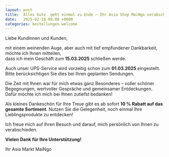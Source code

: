 ```yaml
---
layout: post
title:  Alles Gute  geht einmal zu Ende – Ihr Asia Shop MaiNgo verabschiedet sich
date:   2025-02-18 09:00 +0000
categories: bestellungen welcome
---
```



Liebe Kundinnen und Kunden,

mit einem weinenden Auge, aber auch mit tief empfundener Dankbarkeit, möchte ich Ihnen mitteilen, <br>
dass ich mein Geschäft zum <b>15.03.2025</b> schließen werde. <br>

Auch unser UPS-Service wird vorzeitig schon zum <b>01.03.2025</b> eingestellt. Bitte berücksichtigen Sie dies bei Ihren geplanten Sendungen. <br>

Die Zeit mit Ihnen war für mich etwas ganz Besonderes – voller schöner Begegnungen, wertvoller Gespräche und gemeinsamer Entdeckungen.
Dafür möchte ich mich bei Ihnen zutiefst bedanken!

Als kleines Dankeschön für Ihre Treue gibt es ab sofort <b>10 % Rabatt auf das gesamte Sortiment</b>. Nutzen Sie die Gelegenheit, noch einmal Ihre Lieblingsprodukte zu entdecken!

Ich freue mich auf Ihren Besuch und darauf, mich persönlich von Ihnen zu verabschieden.

<b>Vielen Dank für Ihre Unterstützung!</b>

Ihr Asia Markt MaiNgo